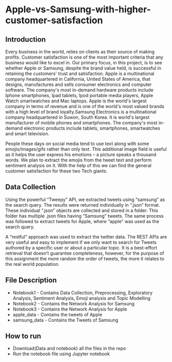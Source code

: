 # Apple-vs-Samsung-with-higher-customer-satisfaction

## Introduction

Every business in the world, relies on clients as their source of making profits. Customer satisfaction is one of the most important criteria that any business would like to excel in. Our primary focus, in this project, is to see whether Apple or Samsung, despite the brand value held, is successful in retaining the customers' trust and satisfaction.
Apple is a multinational company headquartered in California, United States of America, that designs, manufactures and sells consumer electronics and computer software. The company's most in-demand hardware products include Iphone smartphones, Ipad tablets, Ipod portable media players, Apple Watch smartwatches and Mac laptops. Apple is the world's largest company in terms of revenue and is one of the world's most valued brands with a high level of brand loyalty.Samsung Electronics is a multinational company headquartered in Suwon, South Korea. It is world's largest manufacturer of mobile phones and smartphones. The company's most in-demand electronic products include tablets, smartphones, smartwatches and smart television.

People these days on social media tend to use text along with some emojis/images/gifs rather than only text. This additional image field is useful as it helps the user express his emotions – a picture speaks a thousand words. We plan to extract the emojis from the tweet text and perform sentiment analysis on it. With the help of this we can find the general customer satisfaction for these two Tech giants.

## Data Collection

Using the powerful “Tweepy” API, we extracted tweets using “samsung” as the search query. The results were returned individually in “.json” format. These individual “.json” objects are collected and stored in a folder. This folder has multiple .json files having “Samsung” tweets. The same process was followed to extract tweets for Apple, where “apple” was used as the search query.

A “restful” approach was used to extract the twitter data. The REST APIs are very useful and easy to implement if we only want to search for Tweets authored by a specific user or about a particular topic. It is a best-effort retrieval that doesn’t guarantee completeness, however, for the purpose of this assignment the more random the order of tweets, the more it relates to the real world population.

## File Description

- Notebook1 - Contains Data Collection, Preprocessing, Exploratory Analysis, Sentiment Analysis, Emoji analysis and Topic Modelling
- Notebook2 - Contains the Network Analysis for Samsung
- Notebook3 - Contains the Network Analysis for Apple
- apple_data - Contains the tweets of Apple
- samsung_data - Contains the Tweets of Samsung

## How to run

- Download(Data and notebook) all the files in the repo
- Run the notebook file using Jupyter notebook

